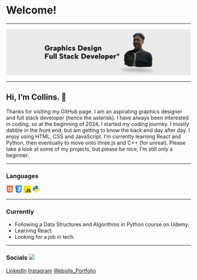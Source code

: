 # Welcome!

---

![banner.png](./assests/banner.png)

---

## Hi, I’m Collins. 🫡

Thanks for visiting my GitHub page. I am an aspirating graphics designer and full stack developer (hence the asterisk). I have always been interested in coding, so at the beginning of 2024, I started my coding journey. I mostly dabble in the front end, but am getting to know the back end day after day.  I enjoy using HTML, CSS and JavaScript. I’m currently learning React and Python, then eventually to move onto three.js and C++ (for unreal).  Please take a look at some of my projects, but please be nice, I'm still only a beginner.

---

### Languages

<code><img src="./assests/html.png" alt="html" width="20"></code>
<code><img src="./assests/css.png" alt="html" width="20"></code>
<code><img src="./assests/js.png" alt="html" width="20"></code>
<code><img src="./assests/python.png" alt="html" width="20"></code>

---

### Currently

- Following a Data Structures and Algorithms in Python course on Udemy.
- Learning React.
- Looking for a job in tech.

---

### Socials <img src="./assests/ME-pf.gif" width="50">

[LinkedIn](https://www.linkedin.com/in/collinscomondi/)
[Instagram](https://www.instagram.com/someprofoundname/)
[Website_Portfolio](https://www.someprofoundname.com)